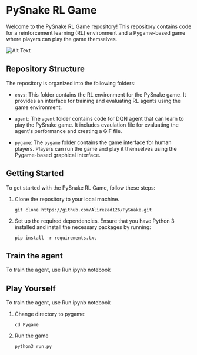 # PySnake RL Game

Welcome to the PySnake RL Game repository! This repository contains code for a reinforcement learning (RL) environment and a Pygame-based game where players can play the game themselves.

![Alt Text](results/score_61.gif)
   
   
## Repository Structure

The repository is organized into the following folders:

- `envs`: This folder contains the RL environment for the PySnake game. It provides an interface for training and evaluating RL agents using the game environment.

- `agent`: The `agent` folder contains code for DQN agent that can learn to play the PySnake game. It includes evaulation file for evaluating the agent's performance and creating a GIF file.

- `pygame`: The `pygame` folder contains the game interface for human players. Players can run the game and play it themselves using the Pygame-based graphical interface.


## Getting Started

To get started with the PySnake RL Game, follow these steps:

1. Clone the repository to your local machine.
    ```shell
   git clone https://github.com/Alirezad126/PySnake.git

2. Set up the required dependencies. Ensure that you have Python 3 installed and install the necessary packages by running:

   ```shell
   pip install -r requirements.txt

## Train the agent

To train the agent, use Run.ipynb notebook

## Play Yourself

To train the agent, use Run.ipynb notebook

1. Change directory to pygame:

    ```shell
   cd Pygame

2. Run the game

    ```shell
   python3 run.py




